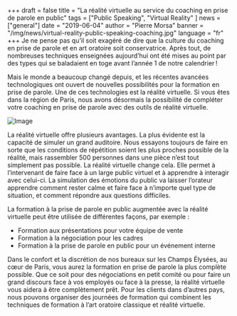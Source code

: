 +++
draft = false
title = "La réalité virtuelle au service du coaching en prise de parole en public"
tags = ["Public Speaking", "Virtual Reality" ]
news = ["general"]
date = "2019-06-04"
author = "Pierre Morsa"
banner = "/img/news/virtual-reality-public-speaking-coaching.jpg"
language = "fr"
+++
Je ne pense pas qu’il soit exagéré de dire que la culture du coaching en prise de parole et en art oratoire soit conservatrice. Après tout, de nombreuses techniques enseignées aujourd’hui ont été mises au point par des types qui se baladaient en toge avant l’année 1 de notre calendrier !

Mais le monde a beaucoup changé depuis, et les récentes avancées technologiques ont ouvert de nouvelles possibilités pour la formation en prise de parole. Une de ces technologies est la réalité virtuelle. Si vous êtes dans la région de Paris, nous avons désormais la possibilité de compléter votre coaching en prise de parole avec des outils de réalité virtuelle.

![Image](/img/news/virtual-reality-public-speaking-coaching.jpg)

La réalité virtuelle offre plusieurs avantages. La plus évidente est la capacité de simuler un grand auditoire. Nous essayons toujours de faire en sorte que les conditions de répétition soient les plus proches possible de la réalité, mais rassembler 500 personnes dans une pièce n’est tout simplement pas possible. La réalité virtuelle change cela. Elle permet à l’intervenant de faire face à un large public virtuel et à apprendre à interagir avec celui-ci. La simulation des émotions du public va laisser l’orateur apprendre comment rester calme et faire face à n’importe quel type de situation, et comment répondre aux questions difficiles.

La formation à la prise de parole en public augmentée avec la réalité virtuelle peut être utilisée de différentes façons, par exemple :

* Formation aux présentations pour votre équipe de vente
* Formation à la négociation pour les cadres
* Formation à la prise de parole en public pour un événement interne

Dans le confort et la discrétion de nos bureaux sur les Champs Élysées, au cœur de Paris, vous aurez la formation en prise de parole la plus complète possible. Que ce soit pour des négociations en petit comité ou pour faire un grand discours face à vos employés ou face à la presse, la réalité virtuelle vous aidera à être complètement prêt. Pour les clients dans d’autres pays, nous pouvons organiser des journées de formation qui combinent les techniques de formation à l’art oratoire classique et réalité virtuelle.

